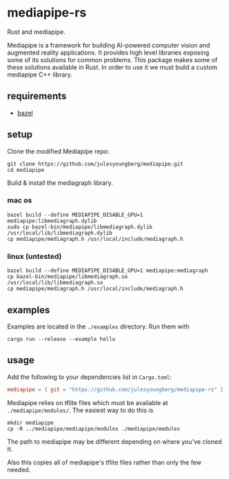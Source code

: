 # mediapipe-rs

Rust and mediapipe.

Mediapipe is a framework for building AI-powered computer vision and augmented reality applications. It provides high level libraries exposing some of its solutions for common problems. This package makes some of these solutions available in Rust. In order to use it we must build a custom mediapipe C++ library.

## requirements

- [bazel](https://bazel.build/install)

## setup

Clone the modified Mediapipe repo:

```shell
git clone https://github.com/julesyoungberg/mediapipe.git
cd mediapipe
```

Build & install the mediagraph library.

### mac os

```shell
bazel build --define MEDIAPIPE_DISABLE_GPU=1 mediapipe:libmediagraph.dylib
sudo cp bazel-bin/mediapipe/libmediagraph.dylib /usr/local/lib/libmediagraph.dylib
cp mediapipe/mediagraph.h /usr/local/include/mediagraph.h
```

### linux (untested)

```shell
bazel build --define MEDIAPIPE_DISABLE_GPU=1 mediapipe:mediagraph
cp bazel-bin/mediapipe/libmediagraph.so /usr/local/lib/libmediagraph.so
cp mediapipe/mediagraph.h /usr/local/include/mediagraph.h
```

## examples

Examples are located in the `./examples` directory. Run them with

```shell
cargo run --release --example hello
```

## usage

Add the following to your dependencies list in `Cargo.toml`:

```toml
mediapipe = { git = "https://github.com/julesyoungberg/mediapipe-rs" }
```

Mediapipe relies on tflite files which must be available at `./mediapipe/modules/`. The easiest way to do this is

```shell
mkdir mediapipe
cp -R ../mediapipe/mediapipe/modules ./mediapipe/modules
```

The path to mediapipe may be different depending on where you've cloned it.

Also this copies all of mediapipe's tflite files rather than only the few needed.
